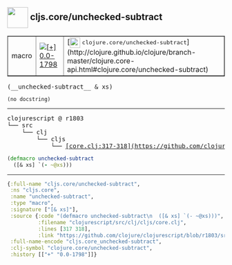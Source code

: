 ## <img width="48px" valign="middle" src="http://i.imgur.com/Hi20huC.png"> cljs.core/unchecked-subtract

 <table border="1">
<tr>
<td>macro</td>
<td><a href="https://github.com/cljsinfo/api-refs/tree/0.0-1798"><img valign="middle" alt="[+] 0.0-1798" src="https://img.shields.io/badge/+-0.0--1798-lightgrey.svg"></a> </td>
<td>
[<img height="24px" valign="middle" src="http://i.imgur.com/1GjPKvB.png"> <samp>clojure.core/unchecked-subtract</samp>](http://clojure.github.io/clojure/branch-master/clojure.core-api.html#clojure.core/unchecked-subtract)
</td>
</tr>
</table>

 <samp>
(__unchecked-subtract__ & xs)<br>
</samp>

```
(no docstring)
```

---

 <pre>
clojurescript @ r1803
└── src
    └── clj
        └── cljs
            └── <ins>[core.clj:317-318](https://github.com/clojure/clojurescript/blob/r1803/src/clj/cljs/core.clj#L317-L318)</ins>
</pre>

```clj
(defmacro unchecked-subtract
  ([& xs] `(- ~@xs)))
```


---

```clj
{:full-name "cljs.core/unchecked-subtract",
 :ns "cljs.core",
 :name "unchecked-subtract",
 :type "macro",
 :signature ["[& xs]"],
 :source {:code "(defmacro unchecked-subtract\n  ([& xs] `(- ~@xs)))",
          :filename "clojurescript/src/clj/cljs/core.clj",
          :lines [317 318],
          :link "https://github.com/clojure/clojurescript/blob/r1803/src/clj/cljs/core.clj#L317-L318"},
 :full-name-encode "cljs.core_unchecked-subtract",
 :clj-symbol "clojure.core/unchecked-subtract",
 :history [["+" "0.0-1798"]]}

```
